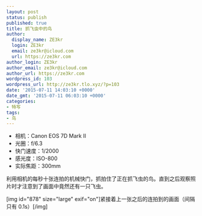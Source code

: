 ```yaml
---
layout: post
status: publish
published: true
title: 抓飞虫中的鸟
author:
  display_name: ZE3kr
  login: ZE3kr
  email: ze3kr@icloud.com
  url: https://ze3kr.com
author_login: ZE3kr
author_email: ze3kr@icloud.com
author_url: https://ze3kr.com
wordpress_id: 103
wordpress_url: http://ze3kr.tlo.xyz/?p=103
date: '2015-07-11 14:03:10 +0000'
date_gmt: '2015-07-11 06:03:10 +0000'
categories:
- 特写
tags:
- 鸟
---
```

<ul>
<li>相机：Canon EOS 7D Mark II</li>
<li>光圈：f/6.3</li>
<li>快门速度：1/2000</li>
<li>感光度：ISO-800</li>
<li>实际焦距：300mm</li>
</ul>
<p>利用相机的每秒十张连拍的机械快门，抓拍住了正在抓飞虫的鸟。直到之后观察照片时才注意到了画面中竟然还有一只飞虫。</p>
<p>[img id="878" size="large" exif="on"]紧接着上一张之后的连拍到的画面（间隔只有 0.1s）[/img]</p>
